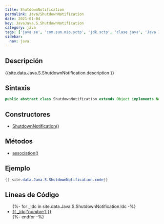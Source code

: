 ```yaml
---
title: ShutdownNotification
permalink: Java/ShutdownNotification
date: 2021-01-04
key: JavaJava.S.ShutdownNotification
category: java
tags: ['java se', 'com.sun.nio.sctp', 'jdk.sctp', 'clase java', 'Java 1.7']
sidebar: 
  nav: java
---
```


## Descripción
{{site.data.Java.S.ShutdownNotification.description }}

## Sintaxis
~~~java
public abstract class ShutdownNotification extends Object implements Notification
~~~

## Constructores
* [ShutdownNotification()](/Java/ShutdownNotification/ShutdownNotification/)

## Métodos
* [association()](/Java/ShutdownNotification/association)

## Ejemplo
~~~java
{{ site.data.Java.S.ShutdownNotification.code}}
~~~

## Líneas de Código
<ul>
{%- for _ldc in site.data.Java.S.ShutdownNotification.ldc -%}
   <li>
       <a href="{{_ldc['url'] }}">{{ _ldc['nombre'] }}</a>
   </li>
{%- endfor -%}
</ul>
